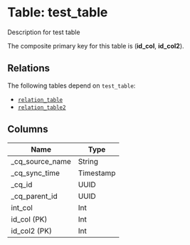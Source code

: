 # Table: test_table

Description for test table

The composite primary key for this table is (**id_col**, **id_col2**).

## Relations
The following tables depend on `test_table`:
  - [`relation_table`](relation_table.md)
  - [`relation_table2`](relation_table2.md)

## Columns
| Name          | Type          |
| ------------- | ------------- |
|_cq_source_name|String|
|_cq_sync_time|Timestamp|
|_cq_id|UUID|
|_cq_parent_id|UUID|
|int_col|Int|
|id_col (PK)|Int|
|id_col2 (PK)|Int|
